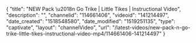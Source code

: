 {
    "title": "NEW Pack \u2018n Go Trike | Little Tikes | Instructional Video",
    "description": "",
    "channelid": "114661406",
    "videoid": "141214497",
    "date_created": "1518548580",
    "date_modified": "1519251135",
    "type": "captivate",
    "layout": "channelVideo",
    "url": "\/latest-videos\/new-pack-n-go-trike-little-tikes-instructional-video-mp4\/114661406-141214497"
}